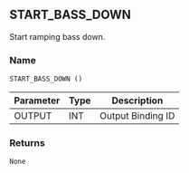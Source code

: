 ## START\_BASS\_DOWN

Start ramping bass down.


### Name

`START_BASS_DOWN ()`


| Parameter | Type | Description       |
| --------- | ---- | ----------------- |
| OUTPUT    | INT  | Output Binding ID |


### Returns

`None`